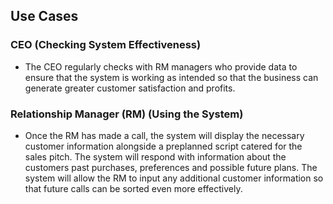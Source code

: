 ## Use Cases

### CEO (Checking System Effectiveness)

* The CEO regularly checks with RM managers who provide data to ensure that the system is working as intended so that the business can generate greater customer satisfaction and profits. 


### Relationship Manager (RM) (Using the System)

* Once the RM has made a call, the system will display the necessary customer information alongside a preplanned script catered for the sales pitch. The system will respond with information about the customers past purchases, preferences and possible future plans. The system will allow the RM to input any additional customer information so that future calls can be sorted even more effectively.

